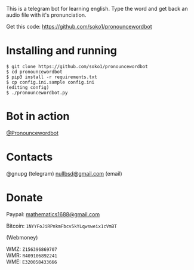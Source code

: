 This is a telegram bot for learning english.
Type the word and get back an audio file with it's pronunciation.

Get this code: https://github.com/soko1/pronouncewordbot

# Installing and running

```
$ git clone https://github.com/soko1/pronouncewordbot
$ cd pronouncewordbot
$ pip3 install -r requirements.txt
$ cp config.ini.sample config.ini
(editing config)
$ ./pronouncewordbot.py
```

# Bot in action

[@Pronouncewordbot](https://t.me/Pronouncewordbot)

# Contacts

@gnupg (telegram)
nullbsd@gmail.com (email)

# Donate

Paypal: mathematics1688@gmail.com

Bitcoin: `1NYYFoJiRPnkmFbcv5kYLqwsweix1cVmBT`

(Webmoney)

WMZ: `Z156396869707`<br>
WMR: `R409106892241`<br>
WME: `E320058433666`
